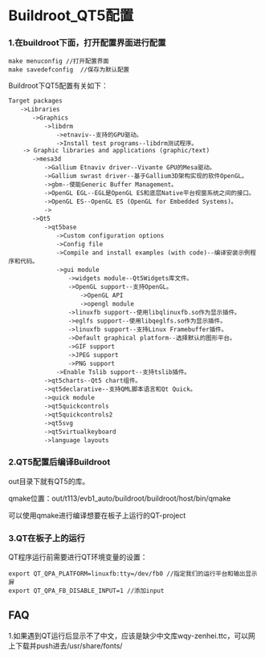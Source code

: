 # Buildroot_QT5配置

### 1.在buildroot下面，打开配置界面进行配置

```
make menuconfig //打开配置界面
make savedefconfig  //保存为默认配置
```

Buildroot下QT5配置有关如下：

```
Target packages
　　->Libraries
　　　　->Graphics
　　　　　　->libdrm
　　　　　　　　->etnaviv--支持的GPU驱动。
　　　　　　　　->Install test programs--libdrm测试程序。
    -> Graphic libraries and applications (graphic/text)
　　　　->mesa3d
　　　　　　->Gallium Etnaviv driver--Vivante GPU的Mesa驱动。
　　　　　　->Gallium swrast driver--基于Gallium3D架构实现的软件OpenGL。
　　　　　　->gbm--使能Generic Buffer Management。
　　　　　　->OpenGL EGL--EGL是OpenGL ES和底层Native平台视窗系统之间的接口。
　　　　　　->OpenGL ES--OpenGL ES (OpenGL for Embedded Systems)。
　　　　　　->
　　　　->Qt5
　　　　　　->qt5base
　　　　　　　　->Custom configuration options
　　　　　　　　->Config file
　　　　　　　　->Compile and install examples (with code)--编译安装示例程序和代码。
　　　　　　　　->gui module
　　　　　　　　　　->widgets module--Qt5Widgets库文件。
　　　　　　　　　　->OpenGL support--支持OpenGL。
　　　　　　　　　　　　->OpenGL API
　　　　　　　　　　　　->opengl module
　　　　　　　　　　->linuxfb support--使用libqlinuxfb.so作为显示插件。
　　　　　　　　　　->eglfs support--使用libqeglfs.so作为显示插件。
　　　　　　　　　　->linuxfb support--支持Linux Framebuffer插件。
　　　　　　　　　　->Default graphical platform--选择默认的图形平台。
　　　　　　　　　　->GIF support
　　　　　　　　　　->JPEG support
　　　　　　　　　　->PNG support
　　　　　　　　->Enable Tslib support--支持tslib插件。
　　　　　　->qt5charts--Qt5 chart组件。
　　　　　　->qt5declarative--支持QML脚本语言和Qt Quick。
　　　　　　->quick module
　　　　　　->qt5quickcontrols
　　　　　　->qt5quickcontrols2
　　　　　　->qt5svg
　　　　　　->qt5virtualkeyboard
　　　　　　->language layouts
```

### 2.QT5配置后编译Buildroot

out目录下就有QT5的库。

qmake位置：out/t113/evb1_auto/buildroot/buildroot/host/bin/qmake

可以使用qmake进行编译想要在板子上运行的QT-project

### 3.QT在板子上的运行

QT程序运行前需要进行QT环境变量的设置：

```
export QT_QPA_PLATFORM=linuxfb:tty=/dev/fb0 //指定我们的运行平台和输出显示屏
export QT_QPA_FB_DISABLE_INPUT=1 //添加input
```



## FAQ

1.如果遇到QT运行后显示不了中文，应该是缺少中文库wqy-zenhei.ttc，可以网上下载并push进去/usr/share/fonts/